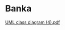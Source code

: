 # Banka
[UML class diagram (4).pdf](https://github.com/knandrikov18/Banka/files/10957683/UML.class.diagram.4.pdf)
